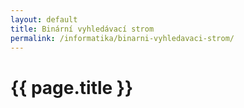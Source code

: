 ```yaml
---
layout: default
title: Binární vyhledávací strom
permalink: /informatika/binarni-vyhledavaci-strom/
---
```


{{ page.title }}
================

